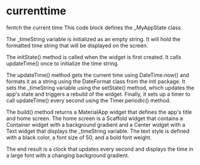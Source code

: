 # currenttime
fentch the current time 
This code block defines the _MyAppState class.

The _timeString variable is initialized as an empty string. It will hold the formatted time string that will be displayed on the screen.

The initState() method is called when the widget is first created. It calls updateTime() once to initialize the time string.

The updateTime() method gets the current time using DateTime.now() and formats it as a string using the DateFormat class from the intl package. It sets the _timeString variable using the setState() method, which updates the app's state and triggers a rebuild of the widget. Finally, it sets up a timer to call updateTime() every second using the Timer.periodic() method.

The build() method returns a MaterialApp widget that defines the app's title and home screen. The home screen is a Scaffold widget that contains a Container widget with a background gradient and a Center widget with a Text widget that displays the _timeString variable. The text style is defined with a black color, a font size of 50, and a bold font weight.

The end result is a clock that updates every second and displays the time in a large font with a changing background gradient.





